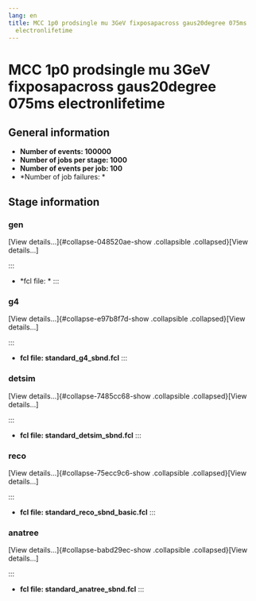 ```yaml
---
lang: en
title: MCC 1p0 prodsingle mu 3GeV fixposapacross gaus20degree 075ms
  electronlifetime
---
```




MCC 1p0 prodsingle mu 3GeV fixposapacross gaus20degree 075ms electronlifetime
==============================================================================================================================================================================



General information 
----------------------------------------------------------

-   **Number of events: 100000**
-   **Number of jobs per stage: 1000**
-   **Number of events per job: 100**
-   \*Number of job failures: \*



Stage information 
------------------------------------------------------



### gen 

[View details\...]{#collapse-048520ae-show .collapsible
.collapsed}[View details\...]

::: 
-   \*fcl file: \*
:::



### g4 

[View details\...]{#collapse-e97b8f7d-show .collapsible
.collapsed}[View details\...]

::: 
-   **fcl file: standard\_g4\_sbnd.fcl**
:::



### detsim 

[View details\...]{#collapse-7485cc68-show .collapsible
.collapsed}[View details\...]

::: 
-   **fcl file: standard\_detsim\_sbnd.fcl**
:::



### reco 

[View details\...]{#collapse-75ecc9c6-show .collapsible
.collapsed}[View details\...]

::: 
-   **fcl file: standard\_reco\_sbnd\_basic.fcl**
:::



### anatree 

[View details\...]{#collapse-babd29ec-show .collapsible
.collapsed}[View details\...]

::: 
-   **fcl file: standard\_anatree\_sbnd.fcl**
:::
